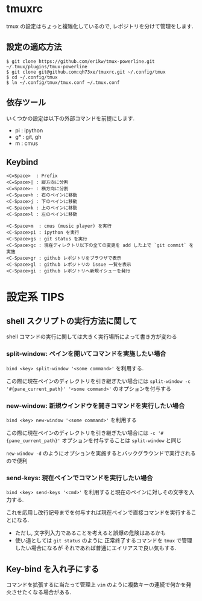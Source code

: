 # tmuxrc

tmux の設定はちょっと複雑化しているので,
レポジトリを分けて管理をします.

## 設定の適応方法

```
$ git clone https://github.com/erikw/tmux-powerline.git ~/.tmux/plugins/tmux-powerline
$ git clone git@github.com:qh73xe/tmuxrc.git ~/.config/tmux
$ cd ~/.config/tmux
$ ln ~/.config/tmux/tmux.conf ~/.tmux.conf
```

## 依存ツール

いくつかの設定は以下の外部コマンドを前提にします.

- <C-Space>pi : ipython
- <C-Space>g* : git, gh
- <C-Space>m  : cmus

## Keybind

```
<C=Space>  : Prefix
<C=Space>| : 縦方向に分割
<C=Space>- : 横方向に分割
<C-Space>h : 右のペインに移動
<C-Space>j : 下のベインに移動
<C-Space>k : 上のペインに移動
<C-Space>l : 左のペインに移動

<C-Space>m  : cmus (music player) を実行
<C-Space>pi : ipython を実行
<C-Space>gs : git status を実行
<C-Space>gc : 現在ディレクトリ以下の全ての変更を add した上で `git commit` を実施
<C-Space>gr : github レポジトリをブラウザで表示
<C-Space>gl : github レポジトリの issue 一覧を表示
<C-Space>gi : github レポジトリへ新規イシューを発行
```

# 設定系 TIPS

## shell スクリプトの実行方法に関して

shell コマンドの実行に関しては大きく実行場所によって書き方が変わる

### split-window: ペインを開いてコマンドを実施したい場合

`bind <key> split-window '<some command>'` を利用する.

この際に現在ペインのディレクトリを引き継ぎたい場合には
`split-window -c '#{pane_current_path}' '<some command>'` のオプションを付与する


### new-window: 新規ウインドウを開きコマンドを実行したい場合

`bind <key> new-window '<some command>'` を利用する

この際に現在ペインのディレクトリを引き継ぎたい場合には
`-c '#{pane_current_path}'` オプションを付与することは `split-window` と同じ

`new-window -d` のようにオプションを実施するとバックグラウンドで実行されるので便利


### send-keys: 現在ペインでコマンドを実行したい場合

`bind <key> send-keys '<cmd>'` を利用すると現在のペインに対しその文字を入力する.

これを応用し改行記号までを付与すれば現在ペインで直接コマンドを実行することになる.

- ただし, 文字列入力であることを考えると誤爆の危険はあるかも
- 使い道としては `git status` のように
  正常終了するコマンドを `tmux` で管理したい場合になるが
  それであれば普通にエイリアスで良い気もする.

## Key-bind を入れ子にする

コマンドを拡張するに当たって管理上
`vim` のように複数キーの連続で何かを発火させたくなる場合がある.
